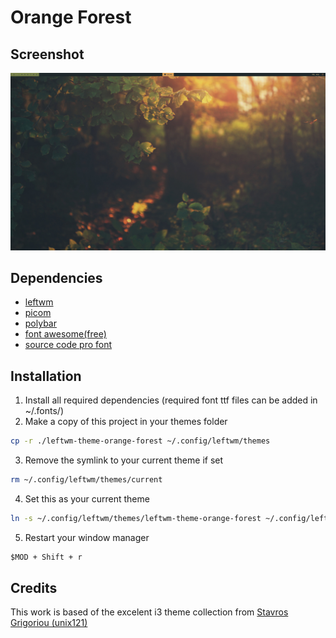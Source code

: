 # Orange Forest

## Screenshot

![Empty Desktop](./images/empty-desktop.png)

## Dependencies

- [leftwm](https://github.com/leftwm/leftwm)
- [picom](https://github.com/yshui/picom)
- [polybar](https://github.com/polybar/polybar)
- [font awesome(free)](https://github.com/FortAwesome/Font-Awesome)
- [source code pro font](https://github.com/adobe-fonts/source-code-pro)

## Installation

1. Install all required dependencies (required font ttf files can be added in ~/.fonts/)
2. Make a copy of this project in your themes folder

```BASH
cp -r ./leftwm-theme-orange-forest ~/.config/leftwm/themes
```

3. Remove the symlink to your current theme if set

```BASH
rm ~/.config/leftwm/themes/current
```
4. Set this as your current theme

```BASH
ln -s ~/.config/leftwm/themes/leftwm-theme-orange-forest ~/.config/leftwm/themes/current
```

5. Restart your window manager

```Default shortcut
$MOD + Shift + r
```
## Credits

This work is based of the excelent i3 theme collection from [Stavros Grigoriou (unix121)](https://github.com/unix121)
